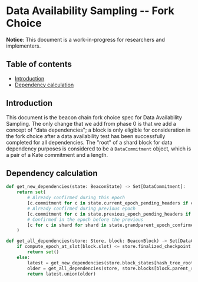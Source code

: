 # Data Availability Sampling -- Fork Choice

**Notice**: This document is a work-in-progress for researchers and implementers.

## Table of contents

<!-- TOC -->
<!-- START doctoc generated TOC please keep comment here to allow auto update -->
<!-- DON'T EDIT THIS SECTION, INSTEAD RE-RUN doctoc TO UPDATE -->

- [Introduction](#introduction)
- [Dependency calculation](#dependency-calculation)

<!-- END doctoc generated TOC please keep comment here to allow auto update -->
<!-- /TOC -->


## Introduction

This document is the beacon chain fork choice spec for Data Availability Sampling. The only change that we add from phase 0 is that we add a concept of "data dependencies";
a block is only eligible for consideration in the fork choice after a data availability test has been successfully completed for all dependencies.
The "root" of a shard block for data dependency purposes is considered to be a `DataCommitment` object, which is a pair of a Kate commitment and a length.

## Dependency calculation

```python
def get_new_dependencies(state: BeaconState) -> Set[DataCommitment]:
    return set(
        # Already confirmed during this epoch
        [c.commitment for c in state.current_epoch_pending_headers if c.confirmed] +
        # Already confirmed during previous epoch
        [c.commitment for c in state.previous_epoch_pending_headers if c.confirmed] +
        # Confirmed in the epoch before the previous
        [c for c in shard for shard in state.grandparent_epoch_confirmed_commitments if c != DataCommitment()]
    )
```

```python
def get_all_dependencies(store: Store, block: BeaconBlock) -> Set[DataCommitment]:
    if compute_epoch_at_slot(block.slot) <= store.finalized_checkpoint.epoch:
        return set()
    else:
        latest = get_new_dependencies(store.block_states[hash_tree_root(block)])
        older = get_all_dependencies(store, store.blocks[block.parent_root])
        return latest.union(older)
```
